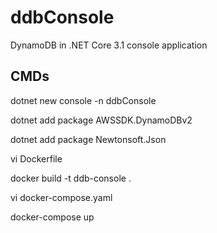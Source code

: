 # ddbConsole
DynamoDB in .NET Core 3.1 console application

## CMDs
dotnet new console -n ddbConsole

dotnet add package AWSSDK.DynamoDBv2

dotnet add package Newtonsoft.Json

vi Dockerfile

docker build -t ddb-console .

vi docker-compose.yaml

docker-compose up
